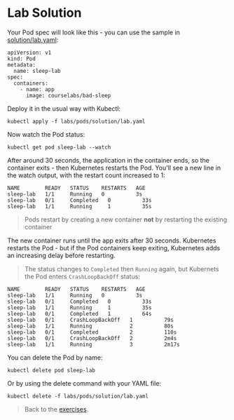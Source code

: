 # Lab Solution

Your Pod spec will look like this - you can use the sample in [solution/lab.yaml](./solution/lab.yaml):

```
apiVersion: v1
kind: Pod
metadata:
  name: sleep-lab
spec:
  containers:
    - name: app
      image: courselabs/bad-sleep
```

Deploy it in the usual way with Kubectl:

```
kubectl apply -f labs/pods/solution/lab.yaml
```

Now watch the Pod status:

```
kubectl get pod sleep-lab --watch
```

After around 30 seconds, the application in the container ends, so the container exits - then Kubernetes restarts the Pod. You'll see a new line in the watch output, with the restart count increased to 1:

```
NAME        READY   STATUS    RESTARTS   AGE
sleep-lab   1/1     Running   0          3s
sleep-lab   0/1     Completed   0          33s
sleep-lab   1/1     Running     1          35s
```

> Pods restart by creating a new container **not** by restarting the existing container

The new container runs until the app exits after 30 seconds. Kubernetes restarts the Pod - but if the Pod containers keep exiting, Kubernetes adds an increasing delay before restarting.

> The status changes to `Completed` then `Running` again, but Kubernets the Pod enters `CrashLoopBackOff` status:

```
NAME        READY   STATUS    RESTARTS   AGE
sleep-lab   1/1     Running   0          3s
sleep-lab   0/1     Completed   0          33s
sleep-lab   1/1     Running     1          35s
sleep-lab   0/1     Completed   1          64s
sleep-lab   0/1     CrashLoopBackOff   1          79s
sleep-lab   1/1     Running            2          80s
sleep-lab   0/1     Completed          2          110s
sleep-lab   0/1     CrashLoopBackOff   2          2m4s
sleep-lab   1/1     Running            3          2m17s
```

You can delete the Pod by name:

```
kubectl delete pod sleep-lab
```

Or by using the delete command with your YAML file:

```
kubectl delete -f labs/pods/solution/lab.yaml
```

> Back to the [exercises](README.md).